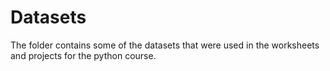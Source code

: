 # Datasets  
  
  The folder contains some of the datasets that were used in the worksheets and projects for the python course.
